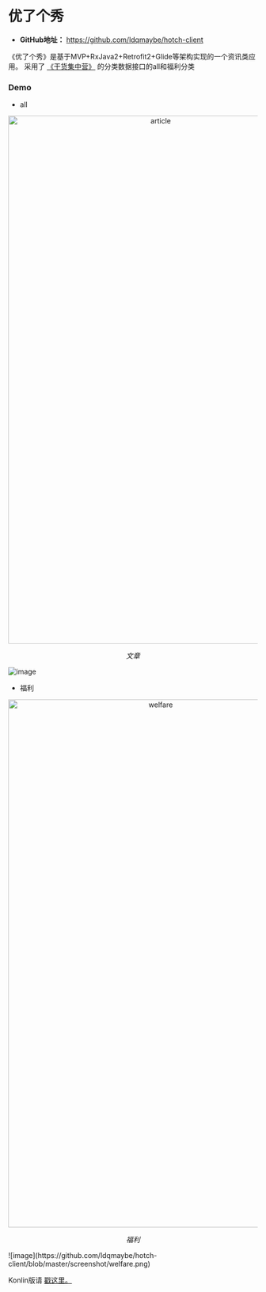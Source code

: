 # 优了个秀
- **GitHub地址：** https://github.com/ldqmaybe/hotch-client

《优了个秀》是基于MVP+RxJava2+Retrofit2+Glide等架构实现的一个资讯类应用。
采用了 [《干货集中营》](http://gank.io/api) 的分类数据接口的all和福利分类

### Demo
- all
<p align="center">
	<img src="https://github.com/ldqmaybe/hotch-client/blob/master/screenshot/article.png" alt="article"  width="600" height="1067">
	<p align="center">
		<em>文章</em>
	</p>
</p>

![image](https://github.com/ldqmaybe/hotch-client/blob/master/screenshot/article.png)

- 福利
<p align="center">
	<img src="https://github.com/ldqmaybe/hotch-client/blob/master/screenshot/welfare.png" alt="welfare"  width="600" height="1067">
	<p align="center">
		<em>福利</em>
	</p>
</p>
![image](https://github.com/ldqmaybe/hotch-client/blob/master/screenshot/welfare.png)

Konlin版请 [戳这里。](https://github.com/ldqmaybe/kotlin-hotch-client)

